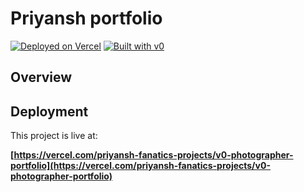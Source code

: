# Priyansh portfolio

[![Deployed on Vercel](https://img.shields.io/badge/Deployed%20on-Vercel-black?style=for-the-badge&logo=vercel)](https://vercel.com/priyansh-fanatics-projects/v0-photographer-portfolio)
[![Built with v0](https://img.shields.io/badge/Built%20with-v0.dev-black?style=for-the-badge)](https://v0.dev/chat/projects/VzwOeaDKMNr)

## Overview



## Deployment

This project is live at:

**[https://vercel.com/priyansh-fanatics-projects/v0-photographer-portfolio](https://vercel.com/priyansh-fanatics-projects/v0-photographer-portfolio)**

